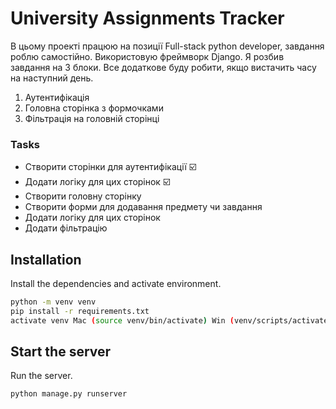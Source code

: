 # University Assignments Tracker

В цьому проекті працюю на позиції Full-stack python developer, завдання роблю самостійно.
Використовую фреймворк Django.
Я розбив завдання на 3 блоки. Все додаткове буду робити, якщо вистачить часу на наступний день.

1. Аутентифікація
2. Головна сторінка з формочками
3. Фільтрація на головній сторінці

### Tasks

- Створити сторінки для аутентифікації ☑️
- Додати логіку для цих сторінок ☑️️
- Створити головну сторінку
- Створити форми для додавання предмету чи завдання
- Додати логіку для цих сторінок
- Додати фільтрацію


## Installation
Install the dependencies and activate environment.
```sh
python -m venv venv
pip install -r requirements.txt
activate venv Mac (source venv/bin/activate) Win (venv/scripts/activate)
```

## Start the server
Run the server.
```sh
python manage.py runserver
```

